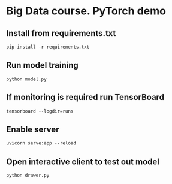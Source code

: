 # Big Data course. PyTorch demo

## Install from requirements.txt

```
pip install -r requirements.txt
```

## Run model training

```
python model.py
```

## If monitoring is required run TensorBoard

```
tensorboard --logdir=runs
```

## Enable server

```
uvicorn serve:app --reload
```

## Open interactive client to test out model

```
python drawer.py
```